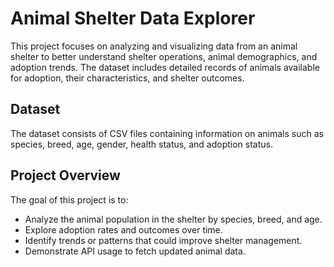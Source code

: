# Animal Shelter Data Explorer

This project focuses on analyzing and visualizing data from an animal shelter to better understand shelter operations, animal demographics, and adoption trends. The dataset includes detailed records of animals available for adoption, their characteristics, and shelter outcomes.

## Dataset

The dataset consists of CSV files containing information on animals such as species, breed, age, gender, health status, and adoption status.

## Project Overview

The goal of this project is to:

- Analyze the animal population in the shelter by species, breed, and age.
- Explore adoption rates and outcomes over time.
- Identify trends or patterns that could improve shelter management.
- Demonstrate API usage to fetch updated animal data.
